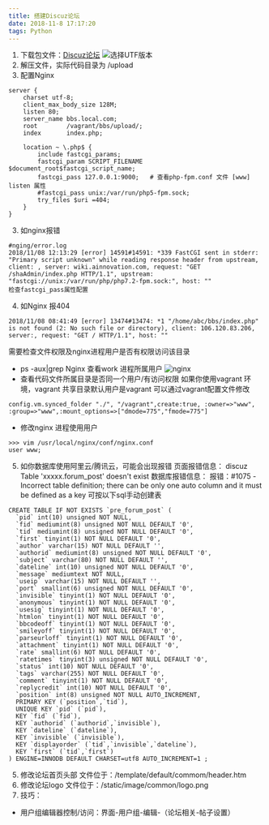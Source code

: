 ```yaml
---
title: 搭建Discuz论坛
date: 2018-11-8 17:17:20
tags: Python
---
```

1. 下载包文件：[Discuz论坛](http://www.discuz.net/forum-2-1.html)
![选择UTF版本](0.png)
2. 解压文件，实际代码目录为 /upload
3. 配置Nginx
```
server {
    charset utf-8;
    client_max_body_size 128M;
    listen 80; 
    server_name bbs.local.com;
    root        /vagrant/bbs/upload/;
    index       index.php;  
  
    location ~ \.php$ {
        include fastcgi_params;
        fastcgi_param SCRIPT_FILENAME $document_root$fastcgi_script_name;
        fastcgi_pass 127.0.0.1:9000;   # 查看php-fpm.conf 文件 [www] listen 属性
        #fastcgi_pass unix:/var/run/php5-fpm.sock;
        try_files $uri =404;
    }
}
```
3.  如nginx报错 
```
#nging/error.log
2018/11/08 12:13:29 [error] 14591#14591: *339 FastCGI sent in stderr: "Primary script unknown" while reading response header from upstream, client: , server: wiki.ainnovation.com, request: "GET /shaAdmin/index.php HTTP/1.1", upstream: "fastcgi://unix:/var/run/php/php7.2-fpm.sock:", host: ""
检查fastcgi_pass属性配置
```
4. 如Nginx 报404
```
2018/11/08 08:41:49 [error] 13474#13474: *1 "/home/abc/bbs/index.php" is not found (2: No such file or directory), client: 106.120.83.206, server:, request: "GET / HTTP/1.1", host: ""
```
需要检查文件权限及nginx进程用户是否有权限访问该目录
- ps -aux|grep Nginx 查看work 进程所属用户
![nginx](1.png)
- 查看代码文件所属目录是否同一个用户/有访问权限
如果你使用vagrant 环境，vagrant 共享目录默认用户是vagrant 可以通过vagrant配置文件修改
```
config.vm.synced_folder "./", "/vagrant",create:true, :owner=>"www", :group=>"www",:mount_options=>["dmode=775","fmode=775"]
```
- 修改nginx 进程使用用户
```
>>> vim /usr/local/nginx/conf/nginx.conf
user www;
```

5. 如你数据库使用阿里云/腾讯云，可能会出现报错
页面报错信息： discuz Table 'xxxxx.forum_post' doesn't exist
数据库报错信息： 报错：#1075 - Incorrect table definition; there can be only one auto column and it must be defined as a key
可按以下sql手动创建表
```
CREATE TABLE IF NOT EXISTS `pre_forum_post` (
  `pid` int(10) unsigned NOT NULL,
  `fid` mediumint(8) unsigned NOT NULL DEFAULT '0',
  `tid` mediumint(8) unsigned NOT NULL DEFAULT '0',
  `first` tinyint(1) NOT NULL DEFAULT '0',
  `author` varchar(15) NOT NULL DEFAULT '',
  `authorid` mediumint(8) unsigned NOT NULL DEFAULT '0',
  `subject` varchar(80) NOT NULL DEFAULT '',
  `dateline` int(10) unsigned NOT NULL DEFAULT '0',
  `message` mediumtext NOT NULL,
  `useip` varchar(15) NOT NULL DEFAULT '',
  `port` smallint(6) unsigned NOT NULL DEFAULT '0',
  `invisible` tinyint(1) NOT NULL DEFAULT '0',
  `anonymous` tinyint(1) NOT NULL DEFAULT '0',
  `usesig` tinyint(1) NOT NULL DEFAULT '0',
  `htmlon` tinyint(1) NOT NULL DEFAULT '0',
  `bbcodeoff` tinyint(1) NOT NULL DEFAULT '0',
  `smileyoff` tinyint(1) NOT NULL DEFAULT '0',
  `parseurloff` tinyint(1) NOT NULL DEFAULT '0',
  `attachment` tinyint(1) NOT NULL DEFAULT '0',
  `rate` smallint(6) NOT NULL DEFAULT '0',
  `ratetimes` tinyint(3) unsigned NOT NULL DEFAULT '0',
  `status` int(10) NOT NULL DEFAULT '0',
  `tags` varchar(255) NOT NULL DEFAULT '0',
  `comment` tinyint(1) NOT NULL DEFAULT '0',
  `replycredit` int(10) NOT NULL DEFAULT '0',
  `position` int(8) unsigned NOT NULL AUTO_INCREMENT,
  PRIMARY KEY (`position`,`tid`),
  UNIQUE KEY `pid` (`pid`),
  KEY `fid` (`fid`),
  KEY `authorid` (`authorid`,`invisible`),
  KEY `dateline` (`dateline`),
  KEY `invisible` (`invisible`),
  KEY `displayorder` (`tid`,`invisible`,`dateline`),
  KEY `first` (`tid`,`first`)
) ENGINE=INNODB DEFAULT CHARSET=utf8 AUTO_INCREMENT=1 ;
```

5. 修改论坛首页头部
文件位于：/template/default/commom/header.htm
6. 修改论坛logo
文件位于：/static/image/common/logo.png
7. 技巧：
- 用户组编辑器控制/访问：界面-用户组-编辑-（论坛相关-帖子设置）